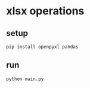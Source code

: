# xlsx operations

## setup

```shell
pip install openpyxl pandas
```

## run

```shell
python main.py
```
